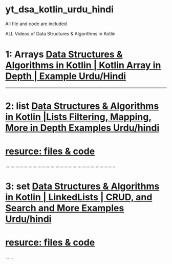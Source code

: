 # yt_dsa_kotlin_urdu_hindi
 All file and code are included

 ALL Videos of Data Structures & Algorithms in Kotlin
# 1: Arrays [Data Structures & Algorithms in Kotlin | Kotlin Array  in Depth | Example Urdu/Hindi](https://youtube.com/live/9iymiY1umr4)

--------------------------------------------------------------------------------------

# 2:  list [Data Structures & Algorithms in Kotlin |Lists Filtering, Mapping, More in Depth Examples Urdu/hindi](https://youtube.com/live/Zf6hWj_asUQ)

# [resurce:  files & code](https://github.com/mazambaloch7/yt_dsa_kotlin_urdu/blob/main/2%20list%20in%20kotlin.docx)

 .....................................................................................

# 3:  set [Data Structures & Algorithms in Kotlin | LinkedLists | CRUD, and Search and More Examples Urdu/hindi](https://youtube.com/live/WAYehJE6bI8)

# [resurce: files & code](https://github.com/mazambaloch7/yt_dsa_kotlin_urdu/blob/main/3%20%20linked%20lists%20...key%20concepts%20and%20operations%20related%20to%20linked%20lists.docx)


......